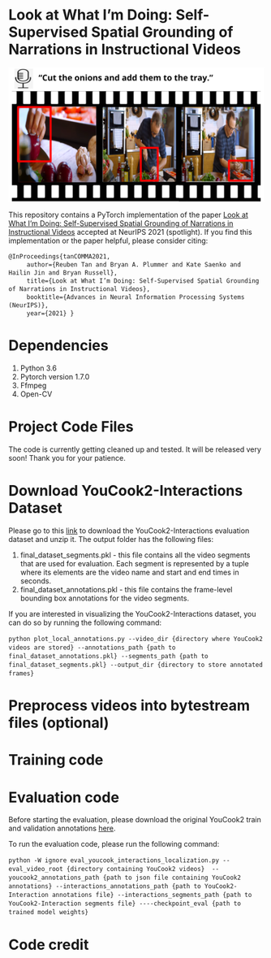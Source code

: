 # Look at What I’m Doing: Self-Supervised Spatial Grounding of Narrations in Instructional Videos

![alt text](motivational.png)

This repository contains a PyTorch implementation of the paper [Look at What I’m Doing: Self-Supervised Spatial Grounding of Narrations in Instructional Videos](https://proceedings.neurips.cc/paper/2021/file/792dd774336314c3c27a04bb260cf2cf-Paper.pdf) accepted at NeurIPS 2021 (spotlight). If you find this implementation or the paper helpful, please consider citing:

    @InProceedings{tanCOMMA2021,
         author={Reuben Tan and Bryan A. Plummer and Kate Saenko and Hailin Jin and Bryan Russell},
         title={Look at What I’m Doing: Self-Supervised Spatial Grounding of Narrations in Instructional Videos},
         booktitle={Advances in Neural Information Processing Systems (NeurIPS)},
         year={2021} }

# Dependencies

1. Python 3.6
2. Pytorch version 1.7.0
3. Ffmpeg
4. Open-CV


# Project Code Files
The code is currently getting cleaned up and tested. It will be released very soon! Thank you for your patience.

# Download YouCook2-Interactions Dataset

Please go to this [link](https://drive.google.com/file/d/123HrerGvNZZO9GosvhccaqMw6lAl5L0u/view?usp=sharing) to download the YouCook2-Interactions evaluation dataset and unzip it. The output folder has the following files:

1. final_dataset_segments.pkl - this file contains all the video segments that are used for evaluation. Each segment is represented by a tuple where its elements are the video name and start and end times in seconds.
2. final_dataset_annotations.pkl - this file contains the frame-level bounding box annotations for the video segments.

If you are interested in visualizing the YouCook2-Interactions dataset, you can do so by running the following command:

`python plot_local_annotations.py --video_dir {directory where YouCook2 videos are stored} --annotations_path {path to final_dataset_annotations.pkl} --segments_path {path to final_dataset_segments.pkl} --output_dir {directory to store annotated frames}`

# Preprocess videos into bytestream files (optional)

# Training code

# Evaluation code

Before starting the evaluation, please download the original YouCook2 train and validation annotations [here](http://youcook2.eecs.umich.edu/static/YouCookII/youcookii_annotations_trainval.tar.gz). 

To run the evaluation code, please run the following command:

`python -W ignore eval_youcook_interactions_localization.py --eval_video_root {directory containing YouCook2 videos}  --youcook2_annotations_path {path to json file containing YouCook2 annotations} --interactions_annotations_path {path to YouCook2-Interaction annotations file} --interactions_segments_path {path to YouCook2-Interaction segments file} ----checkpoint_eval {path to trained model weights}`

# Code credit